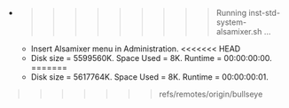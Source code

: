 * >>>>>>>>> Running inst-std-system-alsamixer.sh ...
  * Insert Alsamixer menu in Administration.
<<<<<<< HEAD
  * Disk size = 5599560K. Space Used = 8K. Runtime = 00:00:00:00.
=======
  * Disk size = 5617764K. Space Used = 8K. Runtime = 00:00:00:01.
>>>>>>> refs/remotes/origin/bullseye
